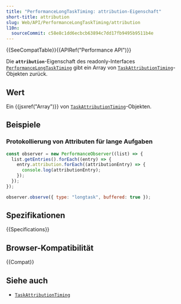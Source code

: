 ```yaml
---
title: "PerformanceLongTaskTiming: attribution-Eigenschaft"
short-title: attribution
slug: Web/API/PerformanceLongTaskTiming/attribution
l10n:
  sourceCommit: c58e8c1dd6ecbcb63894c7dd17fb9495b9511b4e
---
```


{{SeeCompatTable}}{{APIRef("Performance API")}}

Die **`attribution`**-Eigenschaft des readonly-Interfaces [`PerformanceLongTaskTiming`](/de/docs/Web/API/PerformanceLongTaskTiming) gibt ein Array von [`TaskAttributionTiming`](/de/docs/Web/API/TaskAttributionTiming)-Objekten zurück.

## Wert

Ein {{jsxref("Array")}} von [`TaskAttributionTiming`](/de/docs/Web/API/TaskAttributionTiming)-Objekten.

## Beispiele

### Protokollierung von Attributen für lange Aufgaben

```js
const observer = new PerformanceObserver((list) => {
  list.getEntries().forEach((entry) => {
    entry.attribution.forEach((attributionEntry) => {
      console.log(attributionEntry);
    });
  });
});

observer.observe({ type: "longtask", buffered: true });
```

## Spezifikationen

{{Specifications}}

## Browser-Kompatibilität

{{Compat}}

## Siehe auch

- [`TaskAttributionTiming`](/de/docs/Web/API/TaskAttributionTiming)
